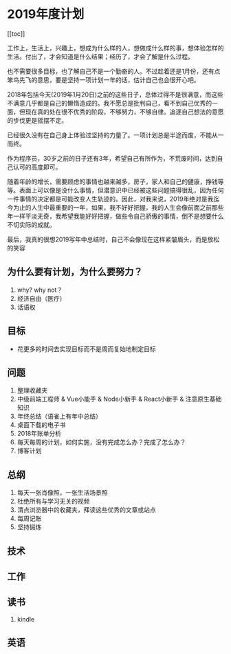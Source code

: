 # 2019年度计划

[[toc]]

工作上，生活上，兴趣上，想成为什么样的人，想做成什么样的事，想体验怎样的生活。付出了，才会知道是什么结果；经历了，才会了解是什么过程。

也不需要很多目标，也了解自己不是一个勤奋的人。不过趁着还是1月份，还有点笨鸟先飞的意思，要是坚持一项计划一年的话，估计自己也会很开心吧。

2018年包括今天(2019年1月20日)之前的这些日子，总体过得不是很满意，而这些不满意几乎都是自己的懒惰造成的。我不愿总是批判自己，看不到自己优秀的一面，但现在真的处在很不优秀的阶段，不够努力，不够自律。追逐自己想法的意愿的步伐更是摇摆不定。

已经很久没有在自己身上体验过坚持的力量了。一项计划总是半途而废，不能从一而终。

作为程序员，30岁之前的日子还有3年，希望自己有所作为，不荒废时间，达到自己认可的高度即可。

随着年龄的增长，需要顾虑的事情也越来越多，房子，家人和自己的健康，挣钱等等。表面上可以像是没什么事情，但潜意识中已经被这些问题搞得很乱，因为任何一件事情的决定都是可能改变人生轨迹的。因此，对我来说，2019年绝对是我迄今为止的人生中最重要的一年，如果，我不好好把握，我的人生会像前面之前那些年一样平淡无奇，我希望我能好好把握，做些令自己骄傲的事情，倒不是想要什么不切实际的成就。

最后，我真的很想2019写年中总结时，自己不会像现在这样紧皱眉头，而是放松的笑容


## 为什么要有计划，为什么要努力？

1. why? why not？
2. 经济自由（医疗）
3. 话语权

## 目标

- 花更多的时间去实现目标而不是周而复始地制定目标

## 问题

1. 整理收藏夹  
2. 中级前端工程师 & Vue小能手 & Node小新手 & React小新手 & 注意原生基础知识  
3. 年终总结（语雀上有年中总结）  
4. 桌面下载的电子书  
5. 2018年账单分析
6. 每天每周的计划，如何实施，没有完成怎么办？完成了怎么办？
7. 博客计划

## 总纲

1. 每天一张肖像照，一张生活场景照
2. 杜绝所有与学习无关的视频
3. 清点浏览器中的收藏夹，拜读这些优秀的文章或站点
4. 每周记账
5. 坚持锻炼

## 技术


## 工作

## 读书
1. kindle 

## 英语

